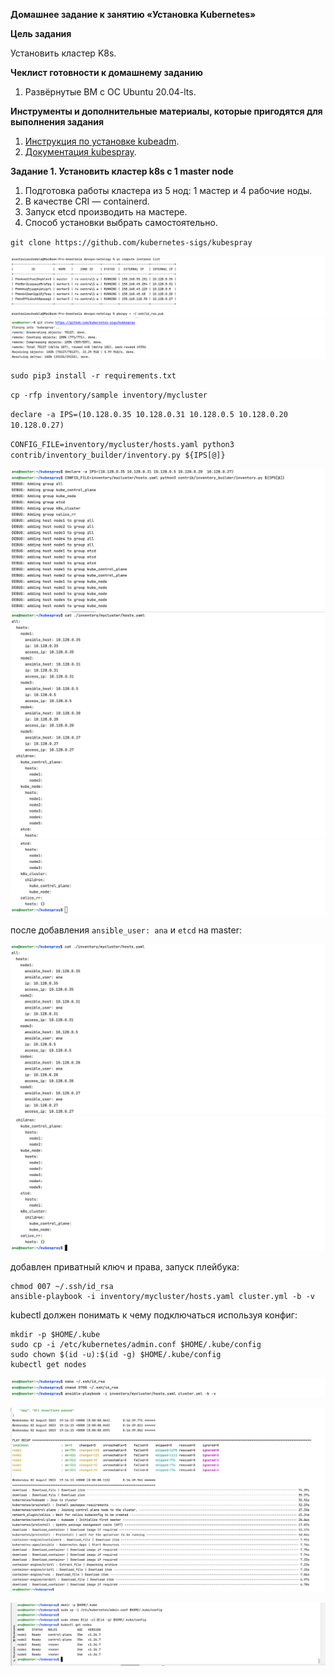 **Домашнее задание к занятию «Установка Kubernetes»**

**Цель задания**

Установить кластер K8s.

**Чеклист готовности к домашнему заданию**
1. Развёрнутые ВМ с ОС Ubuntu 20.04-lts.

**Инструменты и дополнительные материалы, которые пригодятся для выполнения задания**
1. [Инструкция по установке kubeadm](https://kubernetes.io/docs/setup/production-environment/tools/kubeadm/create-cluster-kubeadm/).
2. [Документация kubespray](https://kubespray.io/#/).

**Задание 1. Установить кластер k8s с 1 master node**
1. Подготовка работы кластера из 5 нод: 1 мастер и 4 рабочие ноды.
2. В качестве CRI — containerd.
3. Запуск etcd производить на мастере.
4. Способ установки выбрать самостоятельно.

`git clone https://github.com/kubernetes-sigs/kubespray`

![img_11.png](../../images/img420.png)
![img_12.png](../../images/img421.png)

`sudo pip3 install -r requirements.txt`

`cp -rfp inventory/sample inventory/mycluster`

`declare -a IPS=(10.128.0.35 10.128.0.31 10.128.0.5 10.128.0.20  10.128.0.27)`

`CONFIG_FILE=inventory/mycluster/hosts.yaml python3 contrib/inventory_builder/inventory.py ${IPS[@]}`

![img_2.png](../../images/img412.png)
![img_3.png](../../images/img413.png)
![img_4.png](../../images/img414.png)

после добавления `ansible_user: ana` и `etcd` на master:

![img_7.png](../../images/img416.png)
![img_6.png](../../images/img415.png)

добавлен приватный ключ и права, запуск плейбука:

```
chmod 007 ~/.ssh/id_rsa
ansible-playbook -i inventory/mycluster/hosts.yaml cluster.yml -b -v
```

kubectl должен понимать к чему подключаться используя конфиг:

```
mkdir -p $HOME/.kube
sudo cp -i /etc/kubernetes/admin.conf $HOME/.kube/config
sudo chown $(id -u):$(id -g) $HOME/.kube/config
kubectl get nodes
```
![img_8.png](../../images/img417.png)

![img_9.png](../../images/img418.png)

![img_10.png](../../images/img419.png)